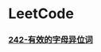 # LeetCode

### [242-有效的字母异位词](https://github.com/GGupzHH/LeetCode/blob/main/242-%E6%9C%89%E6%95%88%E7%9A%84%E5%AD%97%E6%AF%8D%E5%BC%82%E4%BD%8D%E8%AF%8D.html)